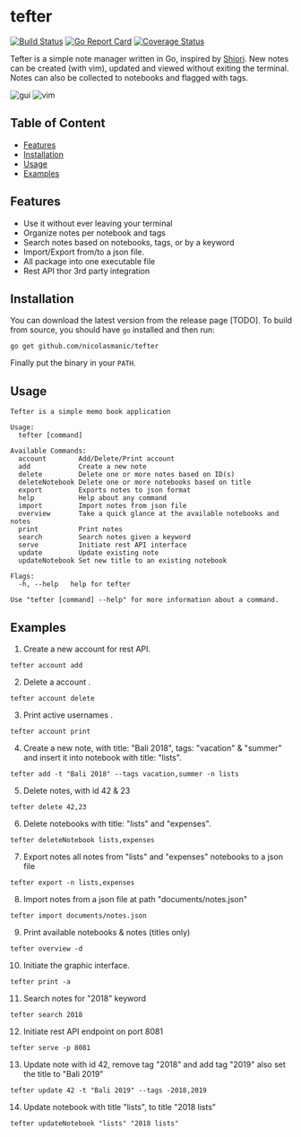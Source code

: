 # tefter
[![Build Status](https://travis-ci.org/nicolasmanic/tefter.svg?branch=master)](https://travis-ci.org/nicolasmanic/tefter)
[![Go Report Card](https://goreportcard.com/badge/github.com/nicolasmanic/tefter)](https://goreportcard.com/report/github.com/nicolasmanic/tefter)
[![Coverage Status](https://coveralls.io/repos/github/nicolasmanic/tefter/badge.svg?branch=master)](https://coveralls.io/github/nicolasmanic/tefter?branch=master)

Tefter is a simple note manager written in Go, inspired by [Shiori](https://github.com/RadhiFadlillah/shiori).
New notes can be created (with vim), updated and viewed without exiting the terminal.
Notes can also be collected to notebooks and flagged with tags.

![gui](https://github.com/nicolasmanic/tefter/blob/master/resources/print.gif)
![vim](https://github.com/nicolasmanic/tefter/blob/master/resources/add.JPG)


## Table of Content
- [Features](#features)
- [Installation](#installation)
- [Usage](#usage)
- [Examples](#examples)

## Features
- Use it without ever leaving your terminal
- Organize notes per notebook and tags
- Search notes based on notebooks, tags, or by a keyword
- Import/Export from/to a json file.
- All package into one executable file
- Rest API thor 3rd party integration

## Installation

You can download the latest version from the release page [TODO]. To build from source, you should have `go` installed and then run:
```
go get github.com/nicolasmanic/tefter
```
Finally put the binary in your `PATH`.

## Usage

```
Tefter is a simple memo book application

Usage:
  tefter [command]

Available Commands:
  account        Add/Delete/Print account
  add            Create a new note
  delete         Delete one or more notes based on ID(s)
  deleteNotebook Delete one or more notebooks based on title
  export         Exports notes to json format
  help           Help about any command
  import         Import notes from json file
  overview       Take a quick glance at the available notebooks and notes
  print          Print notes
  search         Search notes given a keyword
  serve          Initiate rest API interface
  update         Update existing note
  updateNotebook Set new title to an existing notebook

Flags:
  -h, --help   help for tefter

Use "tefter [command] --help" for more information about a command.
```

## Examples

1. Create a new account for rest API.
```
tefter account add
```

2. Delete a account .
```
tefter account delete
```

3. Print active usernames .
```
tefter account print
```

4. Create a new note, with title: "Bali 2018", tags: "vacation" & "summer" and insert it into notebook with title: "lists".
```
tefter add -t "Bali 2018" --tags vacation,summer -n lists
```

5. Delete notes, with id 42 & 23
```
tefter delete 42,23
```
6. Delete notebooks with title: "lists" and "expenses".

```
tefter deleteNotebook lists,expenses
```

7. Export notes all notes from "lists" and "expenses" notebooks to a json file
```
tefter export -n lists,expenses
```

8. Import notes from a json file at path "documents/notes.json"
```
tefter import documents/notes.json
```

9. Print available notebooks & notes (titles only)
```
tefter overview -d
```

10. Initiate the graphic interface.
```
tefter print -a
```

11. Search notes for "2018" keyword
```
tefter search 2018
```

12. Initiate rest API endpoint on port 8081
```
tefter serve -p 8081
```

13. Update note with id 42, remove tag "2018" and add tag "2019" also set the title to "Bali 2019"
```
tefter update 42 -t "Bali 2019" --tags -2018,2019
```

14. Update notebook with title "lists", to title "2018 lists"
```
tefter updateNotebook "lists" "2018 lists"
```
